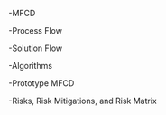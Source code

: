 -MFCD

-Process Flow

-Solution Flow

-Algorithms

-Prototype MFCD

-Risks, Risk Mitigations, and Risk Matrix

